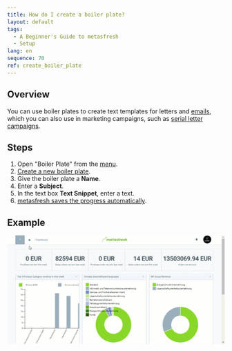 ```yaml
---
title: How do I create a boiler plate?
layout: default
tags:
  - A Beginner's Guide to metasfresh
  - Setup
lang: en
sequence: 70
ref: create_boiler_plate
---
```


## Overview
You can use boiler plates to create text templates for letters and [emails](Send_email_from_system), which you can also use in marketing campaigns, such as [serial letter campaigns](Create_serial_letters).

## Steps
1. Open "Boiler Plate" from the [menu](Menu).
1. [Create a new boiler plate](New_Record_Window).
1. Give the boiler plate a **Name**.
1. Enter a **Subject**.
1. In the text box **Text Snippet**, enter a text.
1. [metasfresh saves the progress automatically](Saveindicator).

## Example
![](assets/Create_boiler_plate.gif)
